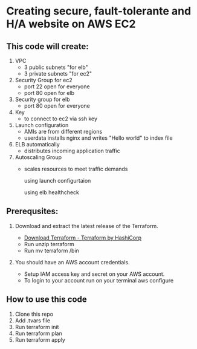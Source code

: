 # Creating secure, fault-tolerante and H/A website on AWS EC2
## This code will create:
1. VPC 
   - 3 public subnets "for elb"
   - 3 private subnets "for ec2"
2. Security Group for ec2
   - port 22 open for everyone 
   - port 80 open for elb 
3. Security group for elb
   - port 80 open for everyone 
4. Key 
   - to connect to ec2 via ssh key
5. Launch configuration
   - AMIs are from different regions 
   - userdata installs nginx and writes "Hello world" to index file
6. ELB automatically 
   - distributes incoming application traffic 
7. Autoscaling Group
   - scales resources to meet traffic demands 

     using launch configurtaion

     using elb healthcheck 

   
## Prerequsites: 
 
1. Download and extract the  latest release of the Terraform. 

   -  [Download Terraform - Terraform by HashiCorp](https://www.terraform.io/downloads.html)
   -  Run unzip terraform
   -  Run mv terraform /bin

2. You should have an AWS account credentials. 
   -  Setup IAM access key and secret on your AWS account.
   -  To login to your account run on your terminal aws configure

## How to use this code 

1. Clone this repo
2. Add .tvars file
3. Run terraform init
4. Run terraform plan
5. Run terraform apply

